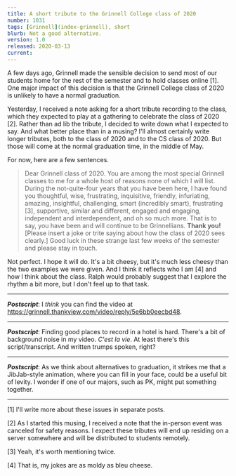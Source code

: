 ```yaml
---
title: A short tribute to the Grinnell College class of 2020
number: 1031
tags: [Grinnell](index-grinnell), short
blurb: Not a good alternative.
version: 1.0
released: 2020-03-13
current: 
---
```

A few days ago, Grinnell made the sensible decision to send most
of our students home for the rest of the semester and to hold classes
online [1].  One major impact of this decision is that the Grinnell
College class of 2020 is unlikely to have a normal graduation.

Yesterday, I received a note asking for a short tribute recording
to the class, which they expected to play at a gathering to celebrate
the class of 2020 [2].  Rather than ad lib the tribute, I decided
to write down what I expected to say.  And what better place than
in a musing?  I'll almost certainly write longer tributes, both to
the class of 2020 and to the CS class of 2020.  But those will come
at the normal graduation time, in the middle of May.

For now, here are a few sentences.

> Dear Grinnell class of 2020.  You are among the most special
Grinnell classes to me for a whole host of reasons none of which
I will list.  During the not-quite-four years that you have been
here, I have found you thoughtful, wise, frustrating, inquisitive,
friendly, infuriating, amazing, insightful, challenging, smart
(incredibly smart), frustrating [3], supportive, similar and
different, engaged and engaging, independent and interdependent,
and oh so much more.  That is to say, you have been and will continue
to be Grinnellians.  **Thank you!**  [Please insert a joke
or trite saying about how the class of 2020 sees clearly.] Good
luck in these strange last few weeks of the semester and please
stay in touch.

Not perfect.  I hope it will do.  It's a bit cheesy, but it's much
less cheesy than the two examples we were given.  And I think it
reflects who I am [4] and how I think about the class.  Ralph would
probably suggest that I explore the rhythm a bit more, but I don't
feel up to that task.

---

**_Postscript_**: I *think* you can find the video at
<https://grinnell.thankview.com/video/reply/5e6bb0eecbd48>.

---

**_Postscript_**: Finding good places to record in a hotel is hard.
There's a bit of background noise in my video.  _C'est la vie_.
At least there's this script/transcript.  And written trumps spoken,
right?

---

**_Postscript_**: As we think about alternatives to graduation, it strikes
me that a JibJab-style animation, where you can fill in your face, could be
a useful bit of levity.  I wonder if one of our majors, such as PK, might
put something together.

---

[1] I'll write more about these issues in separate posts.

[2] As I started this musing, I received a note that the in-person event
was canceled for safety reasons.  I expect these tributes will end up
residing on a server somewhere and will be distributed to students
remotely.

[3] Yeah, it's worth mentioning twice.

[4] That is, my jokes are as moldy as bleu cheese.
